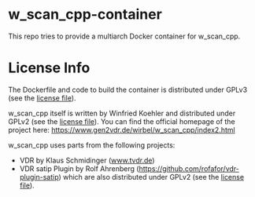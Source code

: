 # w_scan_cpp-container

This repo tries to provide a multiarch Docker container for w_scan_cpp.

# License Info
The Dockerfile and code to build the container is distributed under GPLv3 (see the [license file](LICENSE)).

w_scan_cpp itself is written by  Winfried Koehler <nvdec A.T. quantentunnel D.O.T. de> and distributed under GPLv2 (see the [license file](LICENSE.GPLv2)).
You can find the official homepage of the project here: https://www.gen2vdr.de/wirbel/w_scan_cpp/index2.html

w_scan_cpp uses parts from the following projects:
* VDR by Klaus Schmidinger (www.tvdr.de) 
* VDR satip Plugin by Rolf Ahrenberg (https://github.com/rofafor/vdr-plugin-satip) 
which are also distributed under GPLv2 (see the [license file](LICENSE.GPLv2)).